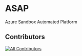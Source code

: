 # ASAP
 Azure Sandbox Automated Platform

## Contributors

<!-- ALL-CONTRIBUTORS-LIST:START - Do not remove or modify this section -->
<!-- prettier-ignore-start -->
<!-- markdownlint-disable -->
[![All Contributors](https://img.shields.io/github/all-contributors/bcasey266/ASAP?color=ee8449&style=flat-square)](#contributors)
<!-- markdownlint-restore -->
<!-- prettier-ignore-end -->

<!-- ALL-CONTRIBUTORS-LIST:END -->
